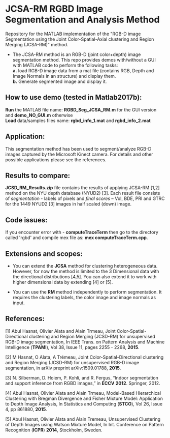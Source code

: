 # JCSA-RM RGBD Image Segmentation and Analysis Method
Repository for the MATLAB implementation of the "RGB-D image Segmentation using the Joint Color-Spatial-Axial clustering and Region Merging (JCSA-RM)" method.

- The JCSA-RM method is an RGB-D (joint color+depth) image segmentation method. This repo provides demos with/without a GUI with MATLAB code to perform the following tasks: <br>
**a.** load RGB-D image data from a mat file (contains RGB, Depth and Image Normals in an structure) and display them. <br>
**b.** Generate segmented image and display it. <br>

## How to use demo (tested in Matlab2017b):
**Run** the MATLAB file name: **RGBD\_Seg\_JCSA\_RM.m** for the GUI version and **demo\_NO\_GUI.m** otherwise<br>
**Load** data/samples files name: **rgbd\_info\_1.mat** and **rgbd\_info\_2.mat** <br>

## Application:
This segmentation method has been used to segment/analyze RGB-D images captured by the Microsoft Kinect camera. For details and other possible applications please see the references.

## Results to compare:
**JCSD\_RM\_Results.zip** file contains the results of applying JCSA-RM [1,2] method on the NYU depth database (NYUD2) [3]. Each result file consists of _segmentation_ - labels of pixels and _final scores_ – VoI, BDE, PRI and GTRC for the 1449 NYUD2 [3] images in half scaled (down) image.

## Code issues:
If you encounter error with - **computeTraceTerm** then go to the directory called 'rgbd' and compile mex file as:
**mex computeTraceTerm.cpp**.

## Extensions and scopes:
- You can extend the **JCSA** method for clustering heterogeneous data. However, for now the method is limited to the 3 Dimensional data with the directional distributions [4,5]. You can also extend it to work with higher dimensional data by extending [4] or [5].

- You can use the **RM** method independently to perform segmentation. It requires the clustering labels, the color image and image normals as input.

## References:

[1] Abul Hasnat, Olivier Alata and Alain Trmeau, Joint Color-Spatial-Directional clustering and Region Merging (JCSD-RM) for unsupervised RGB-D image segmentation, In IEEE Trans. on Pattern Analysis and Machine Intelligence (**TPAMI**), Vol 38, Issue 11, pages 2255 - 2268, **2015**.

[2] M Hasnat, O Alata, A Trémeau, Joint Color-Spatial-Directional clustering and Region Merging (JCSD-RM) for unsupervised RGB-D image segmentation, in arXiv preprint arXiv:1509.01788, **2015**.

[3] N. Silberman, D. Hoiem, P. Kohli, and R. Fergus, “Indoor segmentation and support inference from RGBD images,” in **ECCV** **2012**. Springer, 2012.

[4] Abul Hasnat, Olivier Alata and Alain Trmeau, Model-Based Hierarchical Clustering with Bregman Divergence and Fisher Mixture Model: Application to Depth Image Analysis, In Statistics and Computing (**STCO**), Vol 26, Issue 4, pp 861880, **2015**.

[5] Abul Hasnat, Olivier Alata and Alain Tremeau, Unsupervised Clustering of Depth Images using Watson Mixture Model, In Int. Conference on Pattern Recognition (**ICPR**) **2014**, Stockholm, Sweden.
